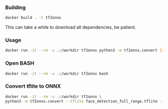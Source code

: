### Building
```bash
docker build . -t tf2onnx
```
This can take a while to download all dependencies, be patient.

### Usage
```bash
docker run -it --rm -v .:/workdir tf2onnx python3 -m tf2onnx.convert [arguments]
```

### Open BASH
```bash
docker run -it --rm -v .:/workdir tf2onnx bash
```

### Convert tflite to ONNX
```bash
docker run -it --rm -v .:/workdir tf2onnx \
python3 -m tf2onnx.convert --tflite face_detection_full_range.tflite --output face_detection_full_range.onnx
```